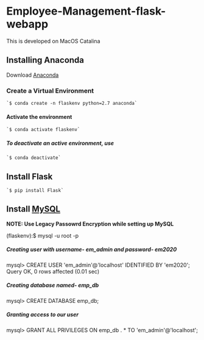 # Employee-Management-flask-webapp

This is developed on MacOS Catalina

## Installing Anaconda

Download [Anaconda](https://www.anaconda.com/distribution/#download-section)

### Create a Virtual Environment

	`$ conda create -n flaskenv python=2.7 anaconda`

#### Activate the environment

	`$ conda activate flaskenv`

##### To deactivate an active environment, use

	`$ conda deactivate`

## Install Flask

	`$ pip install Flask`

## Install [MySQL](https://dev.mysql.com/downloads/mysql/)

**NOTE: Use Legacy Passowrd Encryption while setting up MySQL**

(flaskenv):$ mysql -u root -p

##### Creating user with username- em_admin and password- em2020

mysql> CREATE USER 'em_admin'@'localhost' IDENTIFIED BY 'em2020';
Query OK, 0 rows affected (0.01 sec)

##### Creating database named- emp_db

mysql> CREATE DATABASE emp_db;

##### Granting access to our user

mysql> GRANT ALL PRIVILEGES ON emp_db . * TO 'em_admin'@'localhost';

